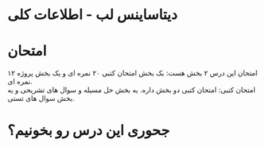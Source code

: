 # دیتاساینس لب - اطلاعات کلی  


# امتحان  
امتحان این درس ۲ بخش هست: بک بخش امتحان کتبی ۲۰ نمره ای و یک بخش پروژه ۱۲ نمره ای.  
امتحان کتبی:‌ امتحان کتبی دو بخش داره. یه بخش حل مسيله و سوال های تشریحی و یه بخش سوال های تستی.  

# جحوری این درس رو بخونیم؟
